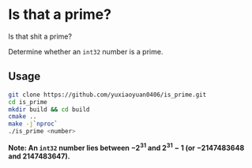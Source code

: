# Is that a prime?

Is that shit a prime?

Determine whether an `int32` number is a prime.

## Usage

```bash
git clone https://github.com/yuxiaoyuan0406/is_prime.git
cd is_prime
mkdir build && cd build
cmake ..
make -j`nproc`
./is_prime <number>
```

**Note: An `int32` number lies between $-2^{31}$ and $2^{31}-1$ (or $-2147483648$ and $2147483647$).**
